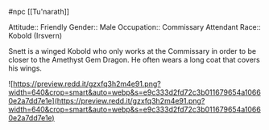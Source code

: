 #npc [[Tu'narath]]

Attitude:: Friendly
Gender:: Male
Occupation:: Commissary Attendant
Race:: Kobold (Irsvern)

Snett is a winged Kobold who only works at the Commissary in order to be closer to the Amethyst Gem Dragon. He often wears a long coat that covers his wings.

![https://preview.redd.it/gzxfq3h2m4e91.png?width=640&crop=smart&auto=webp&s=e9c333d2fd72c3b011679654a10660e2a7dd7e1e](https://preview.redd.it/gzxfq3h2m4e91.png?width=640&crop=smart&auto=webp&s=e9c333d2fd72c3b011679654a10660e2a7dd7e1e)
